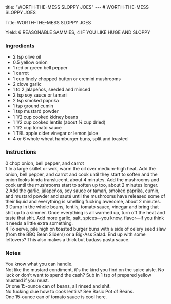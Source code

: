 <!DOCTYPE HTML PUBLIC "-//W3C//DTD HTML 4.0 Transitional//EN">
<html>
  <head>
  title: "WORTH-THE-MESS SLOPPY JOES"
---
# WORTH-THE-MESS SLOPPY JOES<link rel='stylesheet' href='style.css' type='text/css'><meta http-equiv="Content-Style-Stype" content="text/css">
     <meta http-equiv="Content-Type" content="text/html;charset=utf-8">
     </head><body><div class="recipe" itemscope itemtype="http://schema.org/Recipe"><div class='header'><p class="title"><span class="label">Title:</span> <span itemprop="name">WORTH-THE-MESS SLOPPY JOES</span></p>
<p class="yields"><span class="label">Yield:</span> <span itemprop="recipeYield">6 REASONABLE SAMMIES, 4 IF YOU LIKE HUGE AND SLOPPY</span></p>
</div><div class="ing"><h3>Ingredients</h3><ul class="ing"><li class="ing" itemprop="ingredients">2 tsp olive oil </li>
<li class="ing" itemprop="ingredients">0.5 yellow onion </li>
<li class="ing" itemprop="ingredients">1 red or green bell pepper </li>
<li class="ing" itemprop="ingredients">1 carrot </li>
<li class="ing" itemprop="ingredients">1 cup finely chopped button or cremini mushrooms </li>
<li class="ing" itemprop="ingredients">2 clove garlic </li>
<li class="ing" itemprop="ingredients">1 to 2 jalapeños, seeded and minced </li>
<li class="ing" itemprop="ingredients">2 tsp soy sauce or tamari </li>
<li class="ing" itemprop="ingredients">2 tsp smoked paprika </li>
<li class="ing" itemprop="ingredients">1 tsp ground cumin </li>
<li class="ing" itemprop="ingredients">1 tsp mustard powder </li>
<li class="ing" itemprop="ingredients">1 1/2 cup cooked kidney beans </li>
<li class="ing" itemprop="ingredients">1 1/2 cup cooked lentils (about ¾ cup dried) </li>
<li class="ing" itemprop="ingredients">1 1/2 cup tomato sauce </li>
<li class="ing" itemprop="ingredients">1 TBL apple cider vinegar or lemon juice </li>
<li class="ing" itemprop="ingredients">4 or 6 whole wheat hamburger buns, split and toasted </li>
</ul>
</div>
<div class="instructions"><h3 class="Instructions">Instructions</h3><div itemprop="recipeInstructions"><p>0 chop onion, bell pepper, and carrot<br>1 In a large skillet or wok, warm the oil over medium-high heat. Add the onion, bell pepper, and carrot and cook until they start to soften and the onion looks kinda translucent, about 4 minutes. Add the mushrooms and cook until the mushrooms start to soften up too, about 2 minutes longer.<br>2 Add the garlic, jalapeños, soy sauce or tamari, smoked paprika, cumin, and mustard powder and sauté until the mushrooms have released some of their liquid and everything is smelling fucking awesome, about 2 minutes.<br>3 Dump in the whole beans, lentils, tomato sauce, vinegar and bring that shit up to a simmer. Once everything is all warmed up, turn off the heat and taste that shit. Add more garlic, salt, spices—you know, flavor—if you think it needs a little extra something.<br>4 To serve, pile high on toasted burger buns with a side of celery seed slaw (from the BBQ Bean Sliders) or a Big-Ass Salad. End up with some leftovers? This also makes a thick but badass pasta sauce.</p></div></div><div class="modifications"><h3 class="Notes">Notes</h3><p>You know what you can handle.<br> Not like the mustard condiment, it's the kind you find on the spice aisle. No luck or don’t want to spend the cash? Sub in 1 tsp of prepared yellow mustard if you must.<br> Or one 15-ounce can of beans, all rinsed and shit.<br> No fucking clue how to cook lentils? See Basic Pot of Beans.<br> One 15-ounce can of tomato sauce is cool here.</p></div></div>

</body>
</html>